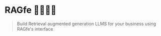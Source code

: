 # RAGfe 🧑🏻‍💻🧠  
> Build Retrieval augmented generation LLMS for your business using RAGfe's interface

